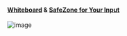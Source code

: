  #### [Whiteboard](https://excalidraw.com/#room=3aac631a87db9a62e703,wCIa-8IBRLrmoPImJySMrw) & [SafeZone for Your Input](https://excalidraw.com/#room=f7c71c3d50e7f258abf7,rLDi2VsEtQcqqUO2OtfnXg)
![image](https://github.com/hpdalab/hpdalab-workshop/assets/38366661/c1488bba-7005-4fd8-8f02-a5c6cf8bfa47)

